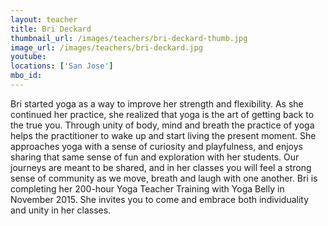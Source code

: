 ```yaml
---
layout: teacher
title: Bri Deckard
thumbnail_url: /images/teachers/bri-deckard-thumb.jpg
image_url: /images/teachers/bri-deckard.jpg
youtube:
locations: ['San Jose']
mbo_id:
---
```


Bri started yoga as a way to improve her strength and flexibility. As she continued her practice, she realized that yoga is the art of getting back to the true you. Through unity of body, mind and breath the practice of yoga helps the practitioner to wake up and start living the present moment. She approaches yoga with a sense of curiosity and playfulness, and enjoys sharing that same sense of fun and exploration with her students. Our journeys are meant to be shared, and in her classes you will feel a strong sense of community as we move, breath and laugh with one another. Bri is completing her 200-hour Yoga Teacher Training with Yoga Belly in November 2015. She invites you to come and embrace both individuality and unity in her classes.
